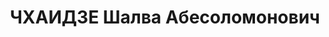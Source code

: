 ---
title: ЧХАИДЗЕ Шалва Абесоломонович
description: "Род. в 1902, Самтредский район, с. Кулаши. Род занятий: до ареста второй\
  \ секретарь Кутаисского горкома КП(б) Грузии. \n  Осужден Тройкой при НКВД ГССР\
  \ 10.12.1937. Мера наказания: расстрел с конфискацией личного имущества. Дата расстрела:\
  \ 12.12.1937"
---